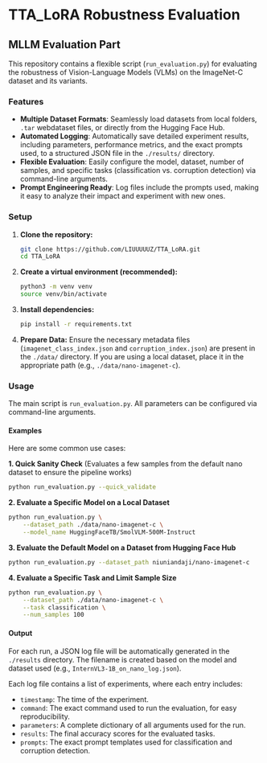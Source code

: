 # TTA_LoRA Robustness Evaluation

## MLLM Evaluation Part
This repository contains a flexible script (`run_evaluation.py`) for evaluating the robustness of Vision-Language Models (VLMs) on the ImageNet-C dataset and its variants.

### Features

- **Multiple Dataset Formats**: Seamlessly load datasets from local folders, `.tar` webdataset files, or directly from the Hugging Face Hub.
- **Automated Logging**: Automatically save detailed experiment results, including parameters, performance metrics, and the exact prompts used, to a structured JSON file in the `./results/` directory.
- **Flexible Evaluation**: Easily configure the model, dataset, number of samples, and specific tasks (classification vs. corruption detection) via command-line arguments.
- **Prompt Engineering Ready**: Log files include the prompts used, making it easy to analyze their impact and experiment with new ones.

### Setup

1.  **Clone the repository:**
    ```bash
    git clone https://github.com/LIUUUUUZ/TTA_LoRA.git
    cd TTA_LoRA
    ```

2.  **Create a virtual environment (recommended):**
    ```bash
    python3 -m venv venv
    source venv/bin/activate
    ```

3.  **Install dependencies:**
    ```bash
    pip install -r requirements.txt
    ```

4.  **Prepare Data:**
    Ensure the necessary metadata files (`imagenet_class_index.json` and `corruption_index.json`) are present in the `./data/` directory. If you are using a local dataset, place it in the appropriate path (e.g., `./data/nano-imagenet-c`).

### Usage

The main script is `run_evaluation.py`. All parameters can be configured via command-line arguments.

#### Examples

Here are some common use cases:

**1. Quick Sanity Check**
(Evaluates a few samples from the default nano dataset to ensure the pipeline works)
```bash
python run_evaluation.py --quick_validate
```

**2. Evaluate a Specific Model on a Local Dataset**
```bash
python run_evaluation.py \
    --dataset_path ./data/nano-imagenet-c \
    --model_name HuggingFaceTB/SmolVLM-500M-Instruct
```

**3. Evaluate the Default Model on a Dataset from Hugging Face Hub**
```bash
python run_evaluation.py --dataset_path niuniandaji/nano-imagenet-c
```

**4. Evaluate a Specific Task and Limit Sample Size**
```bash
python run_evaluation.py \
    --dataset_path ./data/nano-imagenet-c \
    --task classification \
    --num_samples 100
```

#### Output

For each run, a JSON log file will be automatically generated in the `./results` directory. The filename is created based on the model and dataset used (e.g., `InternVL3-1B_on_nano_log.json`).

Each log file contains a list of experiments, where each entry includes:
- `timestamp`: The time of the experiment.
- `command`: The exact command used to run the evaluation, for easy reproducibility.
- `parameters`: A complete dictionary of all arguments used for the run.
- `results`: The final accuracy scores for the evaluated tasks.
- `prompts`: The exact prompt templates used for classification and corruption detection.
